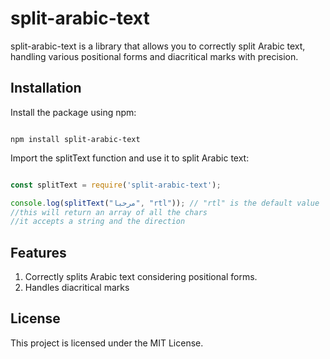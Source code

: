 # split-arabic-text

split-arabic-text is a library that allows you to correctly split Arabic text, handling various positional forms and diacritical marks with precision.
## Installation

Install the package using npm:

```

npm install split-arabic-text

```

Import the splitText function and use it to split Arabic text:

```js

const splitText = require('split-arabic-text');

console.log(splitText("مرحبا", "rtl")); // "rtl" is the default value
//this will return an array of all the chars
//it accepts a string and the direction 

```
## Features

1. Correctly splits Arabic text considering positional forms.
2. Handles diacritical marks
 

## License

This project is licensed under the MIT License.

